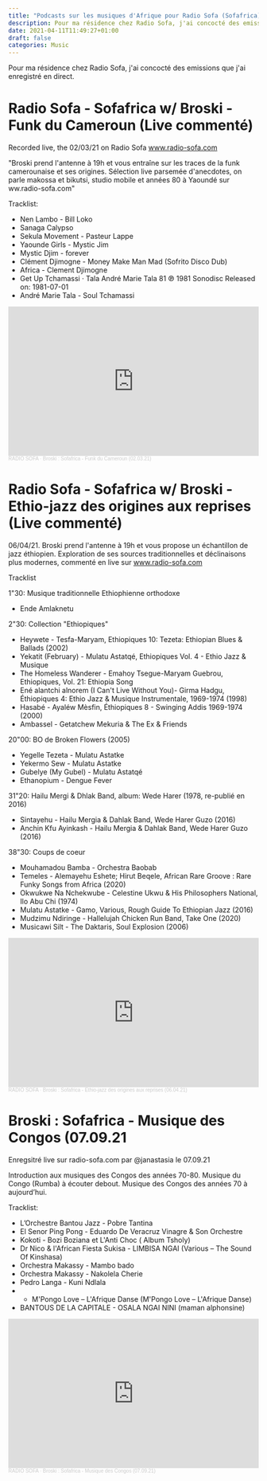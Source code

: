 ```yaml
---
title: "Podcasts sur les musiques d'Afrique pour Radio Sofa (Sofafrica)"
description: Pour ma résidence chez Radio Sofa, j'ai concocté des emissions que j'ai enregistré en direct.
date: 2021-04-11T11:49:27+01:00
draft: false
categories: Music
---
```


Pour ma résidence chez Radio Sofa, j'ai concocté des emissions que j'ai enregistré en direct.

<!--more-->

# Radio Sofa - Sofafrica w/ Broski - Funk du Cameroun (Live commenté)


Recorded live, the 02/03/21 on Radio Sofa www.radio-sofa.com

"Broski prend l'antenne à 19h et vous entraîne sur les traces de la funk camerounaise et ses origines. Sélection live parsemée d'anecdotes, on parle makossa et bikutsi, studio mobile et années 80 à Yaoundé sur ww.radio-sofa.com"

Tracklist:
* Nen Lambo - Bill Loko
* Sanaga Calypso
* Sekula Movement - Pasteur Lappe
* Yaounde Girls - Mystic Jim
* Mystic Djim - forever
* Clément Djimogne - Money Make Man Mad (Sofrito Disco Dub)
* Africa - Clement Djimogne
* Get Up Tchamassi · Tala André Marie Tala 81 ℗ 1981 Sonodisc  Released on: 1981-07-01
* André Marie Tala - Soul Tchamassi



<iframe width="100%" height="300" scrolling="no" frameborder="no" allow="autoplay" src="https://w.soundcloud.com/player/?url=https%3A//api.soundcloud.com/tracks/2012970191&color=%23ff5500&auto_play=false&hide_related=false&show_comments=true&show_user=true&show_reposts=false&show_teaser=true&visual=true"></iframe><div style="font-size: 10px; color: #cccccc;line-break: anywhere;word-break: normal;overflow: hidden;white-space: nowrap;text-overflow: ellipsis; font-family: Interstate,Lucida Grande,Lucida Sans Unicode,Lucida Sans,Garuda,Verdana,Tahoma,sans-serif;font-weight: 100;"><a href="https://soundcloud.com/radio-sofa" title="RADIO SOFA" target="_blank" style="color: #cccccc; text-decoration: none;">RADIO SOFA</a> · <a href="https://soundcloud.com/radio-sofa/broski-sofafrica-funk-du" title="Broski : Sofafrica - Funk du Cameroun (02.03.21)" target="_blank" style="color: #cccccc; text-decoration: none;">Broski : Sofafrica - Funk du Cameroun (02.03.21)</a></div>


# Radio Sofa - Sofafrica w/ Broski - Ethio-jazz des origines aux reprises (Live commenté)

06/04/21. Broski prend l'antenne à 19h et vous propose un échantillon de jazz éthiopien.
Exploration de ses sources traditionnelles et déclinaisons plus modernes, commenté en live sur www.radio-sofa.com

Tracklist

1"30: Musique traditionnelle Ethiophienne orthodoxe

- Ende Amlaknetu

2"30: Collection "Ethiopiques"

- Heywete - Tesfa-Maryam, Ethiopiques 10: Tezeta: Ethiopian Blues & Ballads (2002)
- Yekatit (February) - Mulatu Astatqé, Ethiopiques Vol. 4 - Ethio Jazz & Musique
- The Homeless Wanderer - Emahoy Tsegue-Maryam Guebrou, Ethiopiques, Vol. 21: Ethiopia Song
- Ené alantchi alnorem (I Can't Live Without You)- Girma Hadgu, Éthiopiques 4: Ethio Jazz & Musique Instrumentale, 1969-1974 (1998)
- Hasabé - Ayaléw Mèsfin, Éthiopiques 8 - Swinging Addis 1969-1974 (2000)
- Ambassel - Getatchew Mekuria & The Ex & Friends

20"00: BO de Broken Flowers (2005)

- Yegelle Tezeta - Mulatu Astatke
- Yekermo Sew - Mulatu Astatke
- Gubelye (My Gubel) - Mulatu Astatqé
- Ethanopium - Dengue Fever

31"20: Hailu Mergi & Dhlak Band, album: Wede Harer (1978, re-publié en 2016)

- Sintayehu - Hailu Mergia & Dahlak Band, Wede Harer Guzo (2016)
- Anchin Kfu Ayinkash - Hailu Mergia & Dahlak Band, Wede Harer Guzo (2016)

38"30: Coups de coeur

- Mouhamadou Bamba - Orchestra Baobab
- Temeles - Alemayehu Eshete; Hirut Beqele, African Rare Groove : Rare Funky Songs from Africa (2020)
- Okwukwe Na Nchekwube - Celestine Ukwu & His Philosophers National, Ilo Abu Chi (1974)
- Mulatu Astatke - Gamo, Various, Rough Guide To Ethiopian Jazz (2016)
- Mudzimu Ndiringe - Hallelujah Chicken Run Band, Take One (2020)
- Musicawi Silt - The Daktaris, Soul Explosion (2006)




<iframe width="100%" height="300" scrolling="no" frameborder="no" allow="autoplay" src="https://w.soundcloud.com/player/?url=https%3A//api.soundcloud.com/tracks/2012970187&color=%23ff5500&auto_play=false&hide_related=false&show_comments=true&show_user=true&show_reposts=false&show_teaser=true&visual=true"></iframe><div style="font-size: 10px; color: #cccccc;line-break: anywhere;word-break: normal;overflow: hidden;white-space: nowrap;text-overflow: ellipsis; font-family: Interstate,Lucida Grande,Lucida Sans Unicode,Lucida Sans,Garuda,Verdana,Tahoma,sans-serif;font-weight: 100;"><a href="https://soundcloud.com/radio-sofa" title="RADIO SOFA" target="_blank" style="color: #cccccc; text-decoration: none;">RADIO SOFA</a> · <a href="https://soundcloud.com/radio-sofa/broski-sofafrica-ethio-jazz" title="Broski : Sofafrica - Ethio-jazz des origines aux reprises (06.04.21)" target="_blank" style="color: #cccccc; text-decoration: none;">Broski : Sofafrica - Ethio-jazz des origines aux reprises (06.04.21)</a></div>


# Broski : Sofafrica - Musique des Congos (07.09.21

Enregsitré live sur radio-sofa.com par @janastasia le 07.09.21

Introduction aux musiques des Congos des années 70-80. Musique du Congo (Rumba) à écouter debout. Musique des Congos des années 70 à aujourd’hui.

Tracklist:

- L’Orchestre Bantou Jazz - Pobre Tantina
- El Senor Ping Pong - Eduardo De Veracruz Vinagre & Son Orchestre
- Kokoti - Bozi Boziana et L'Anti Choc ( Album Tsholy)
- Dr Nico & l'African Fiesta Sukisa - LIMBISA NGAI (Various – The Sound Of Kinshasa)
- Orchestra Makassy - Mambo bado
- Orchestra Makassy - Nakolela Cherie
- Pedro Langa - Kuni Ndlala
- - M'Pongo Love – L'Afrique Danse (M'Pongo Love – L'Afrique Danse)
- BANTOUS DE LA CAPITALE - OSALA NGAI NINI (maman alphonsine)

<iframe width="100%" height="300" scrolling="no" frameborder="no" allow="autoplay" src="https://w.soundcloud.com/player/?url=https%3A//api.soundcloud.com/tracks/2012970195&color=%23ff5500&auto_play=false&hide_related=false&show_comments=true&show_user=true&show_reposts=false&show_teaser=true&visual=true"></iframe><div style="font-size: 10px; color: #cccccc;line-break: anywhere;word-break: normal;overflow: hidden;white-space: nowrap;text-overflow: ellipsis; font-family: Interstate,Lucida Grande,Lucida Sans Unicode,Lucida Sans,Garuda,Verdana,Tahoma,sans-serif;font-weight: 100;"><a href="https://soundcloud.com/radio-sofa" title="RADIO SOFA" target="_blank" style="color: #cccccc; text-decoration: none;">RADIO SOFA</a> · <a href="https://soundcloud.com/radio-sofa/broski-sofafrica-musique-des" title="Broski : Sofafrica - Musique des Congos (07.09.21)" target="_blank" style="color: #cccccc; text-decoration: none;">Broski : Sofafrica - Musique des Congos (07.09.21)</a></div>
